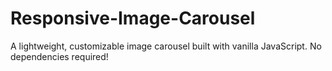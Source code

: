# Responsive-Image-Carousel
A lightweight, customizable image carousel built with vanilla JavaScript. No dependencies required!
